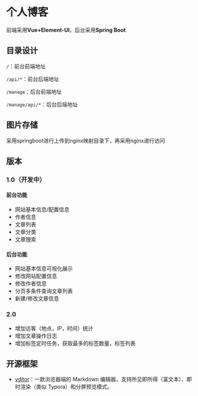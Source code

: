 # 个人博客

前端采用**Vue+Element-UI**，后台采用**Spring Boot**

## 目录设计

`/`：前台前端地址

`/api/*`：前台后端地址

`/manage`：后台前端地址

`/manage/api/*`：后台后端地址

## 图片存储

采用springboot进行上传到nginx映射目录下，再采用nginx进行访问

## 版本

### 1.0（开发中）

#### 前台功能

- 网站基本信息/配置信息
- 作者信息
- 文章列表
- 文章分类
- 文章搜索

#### 后台功能

- 网站基本信息可视化展示
- 修改网站配置信息
- 修改作者信息
- 分页多条件查询文章列表
- 新建/修改文章信息

### 2.0

- 增加访客（地点，IP，时间）统计
- 增加文章操作日志
- 增加标签定时任务，获取最多的标签数量，标签列表

## 开源框架

- [vditor](https://github.com/Vanessa219/vditor)：一款浏览器端的 Markdown 编辑器，支持所见即所得（富文本）、即时渲染（类似 Typora）和分屏预览模式。